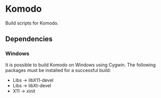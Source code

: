 # Komodo

Build scripts for Komodo.

## Dependencies

### Windows

It is possible to build Komodo on Windows using Cygwin. The following packages
must be installed for a successful build:

 * Libs -> libX11-devel
 * Libs -> libXt-devel
 * X11 -> xinit
